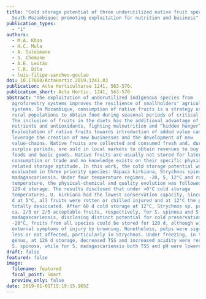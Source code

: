 ```yaml
---
title: "Cold storage potential of three underutilized native fruit species from
  South Mozambique: promoting exploitation for nutrition and business"
publication_types:
  - "1"
authors:
  - M.A. Khan
  - H.C. Mula
  - A. Suleimane
  - S. Chemane
  - A.E. Leitão
  - C.R. Bila
  - luis-filipe-sanches-goulao
doi: 10.17660/ActaHortic.2019.1241.83
publication: Acta Horticulturae 1241, 563-570.
publication_short: Acta Hortic. 1241, 563-570
abstract: "The exploitation of underutilized indigenous species from
  agroforestry systems improves the resilience of smallholders' agricultural
  systems. In Mozambique, consumption of native fruits is a strategy used by
  rural populations to obtain food during seasonal periods of critical hunger.
  The inclusion of fruits in the diets has the additional advantage of providing
  nutrients and antioxidants, fighting malnutrition and “hidden hunger”.
  Exploitation of native fruits towards introduction of added value can also
  leverage the creation of new businesses and the development of new
  value-chains. Native fruits are collected and consumed fresh and, during
  surplus periods, are sold in local markets to obtain revenues to buy other
  foods and basic goods. Native fruits are usually not stored for later
  consumption or trade and no knowledge exists on their specific physiology and
  related storage aptitude. In this work, the cold storage potential was
  evaluated in three priority species: Uapaca kirkiana, Strychnos spinosa and S.
  madagascariensis. Under four temperature regimes, -20, 5, 12°C and room
  temperature, the physical-chemical and quality evolution was followed along
  120-d storage. The results disclosed that under >0°C cold storage
  temperatures, U. kirkiana had the lowest conservation capacity, since after 30
  d at 5°C, all fruits were rotten or chilled injured and at 12°C the pulps were
  totally desiccated. After 60 d cold storage at 12°C, Strychnos sp. presented
  ca. 2/3 or 2/5 acceptable fruits, respectively, for S. spinosa and S.
  madagascariensis, disclosing distinct potential for cold preservation. At
  -20°C, fruits from all species could be stored for 120 d, although with
  external symptoms of injury by browning. Nonetheless, pulps were significantly
  less or not affected, particularly in Strychnos. Under freezing, in this
  genus, at 120 d storage, decreased TSS and increased acidity were recorded for
  S. spinosa, while for S. madagascariensis both TSS and pH were lowered."
draft: false
featured: false
image:
  filename: featured
  focal_point: Smart
  preview_only: false
date: 2019-01-01T15:19:15.965Z
---
```

